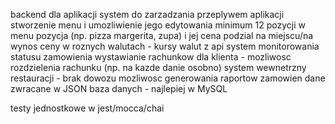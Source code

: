 backend dla aplikacji
system do zarzadzania przeplywem aplikacji
stworzenie menu i umozliwienie jego edytowania
minimum 12 pozycji w menu
pozycja (np. pizza margerita, zupa) i jej cena
podzial na miejscu/na wynos
ceny w roznych walutach - kursy walut z api
system monitorowania statusu zamowienia
wystawianie rachunkow dla klienta - mozliwosc rozdzielenia rachunku (np. na kazde danie osobno)
system wewnetrzny restauracji - brak dowozu
mozliwosc generowania raportow zamowien
dane zwracane w JSON
baza danych - najlepiej w MySQL

testy jednostkowe w jest/mocca/chai